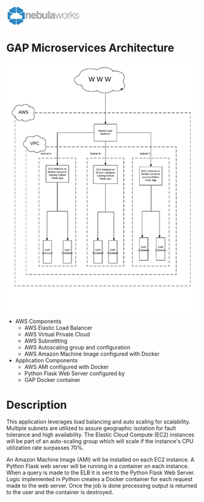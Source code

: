 ![NW Logo](images/nw-logo.png)
# GAP Microservices Architecture

![gap-microservices-architecture](images/gap-arch.png)

* AWS Components
	* AWS Elastic Load Balancer
	* AWS Virtual Private Cloud
	* AWS Subnettting
	* AWS Autoscaling group and configuration
	* AWS Amazon Machine Image configured with Docker
* Application Components
	* AWS AMI configured with Docker
	* Python Flask Web Server configured by
	* GAP Docker container



# Description
This application leverages load balancing and auto scaling for scalability. Multiple subnets
are utilized to assure geographic isolation for fault tolerance and high availability. The Elastic Cloud Compute (EC2) instances will be part of an auto-scaling group which will scale if the instance's CPU utilization rate surpasses 70%.

An Amazon Machine Image (AMI) will be installed on each EC2 instance. A Python Flask web server will be running in a container on each instance. When a query is made to the ELB it is sent to the Python Flask Web Server. Logic implemented in Python creates a Docker container for each request made to the web server. Once the job is done processing output is returned to the user and the container is destroyed.
